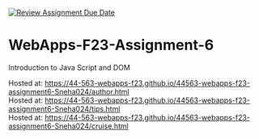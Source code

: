[![Review Assignment Due Date](https://classroom.github.com/assets/deadline-readme-button-24ddc0f5d75046c5622901739e7c5dd533143b0c8e959d652212380cedb1ea36.svg)](https://classroom.github.com/a/b9NC0g7h) 
# WebApps-F23-Assignment-6
Introduction to Java Script and DOM

Hosted at: https://44-563-webapps-f23.github.io/44563-webapps-f23-assignment6-Sneha024/author.html
<br>
Hosted at: https://44-563-webapps-f23.github.io/44563-webapps-f23-assignment6-Sneha024/tips.html
<br>
Hosted at: https://44-563-webapps-f23.github.io/44563-webapps-f23-assignment6-Sneha024/cruise.html




